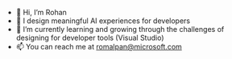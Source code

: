 - 👋 Hi, I’m Rohan
- 👀 I design meaningful AI experiences for developers
- 🌱 I’m currently learning and growing through the challenges of designing for developer tools (Visual Studio)
- 📫 You can reach me at romalpan@microsoft.com

<!---
romalpani/romalpani is a ✨ special ✨ repository because its `README.md` (this file) appears on your GitHub profile.
You can click the Preview link to take a look at your changes.
--->
